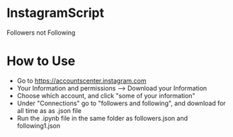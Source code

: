 # InstagramScript
Followers not Following

# How to Use
- Go to https://accountscenter.instagram.com 
- Your Information and permissions --> Download your Information
- Choose which account, and click "some of your information" 
- Under "Connections" go to "followers and following", and download for all time as as .json file
- Run the .ipynb file in the same folder as followers.json and following1.json
